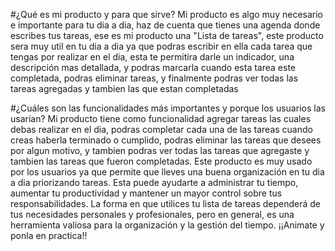 #¿Qué es mi producto y para que sirve?
Mi producto es algo muy necesario e importante para tu dia a dia, haz de cuenta que tienes una agenda donde escribes tus tareas, ese es mi producto una "Lista de tareas", este producto sera muy util en tu dia a dia ya que podras escribir en ella cada tarea que tengas por realizar en el dia, esta te permitira darle un indicador, una descripción mas detallada, y podras marcarla cuando esta tarea este completada, podras eliminar tareas, y finalmente podras ver todas las tareas agregadas y tambien las que estan completadas

#¿Cuáles son las funcionalidades más importantes y porque los usuarios las usarían?
Mi producto tiene como funcionalidad agregar tareas las cuales debas realizar en el dia, podras completar cada una de las tareas cuando creas haberla terminado o cumplido, podras eliminar las tareas que desees por algun motivo, y tambien podras ver todas las tareas que agregaste y tambien las tareas que fueron completadas. Este producto es muy usado por los usuarios ya que permite que lleves una buena organización en tu dia a dia priorizando tareas. Esta puede ayudarte a administrar tu tiempo, aumentar tu productividad y mantener un mayor control sobre tus responsabilidades. La forma en que utilices tu lista de tareas dependerá de tus necesidades personales y profesionales, pero en general, es una herramienta valiosa para la organización y la gestión del tiempo.
¡¡Animate y ponla en practica!!





